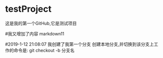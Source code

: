# testProject
这是我的第一个GitHub,它是测试项目


#我又增加了内容
markdown11

#2019-1-12 21:08:07 
我创建了我第一个分支
创建本地分支,并切换到该分支上工作的命令是:
git checkout -b 分支名                                                                                                                                                    